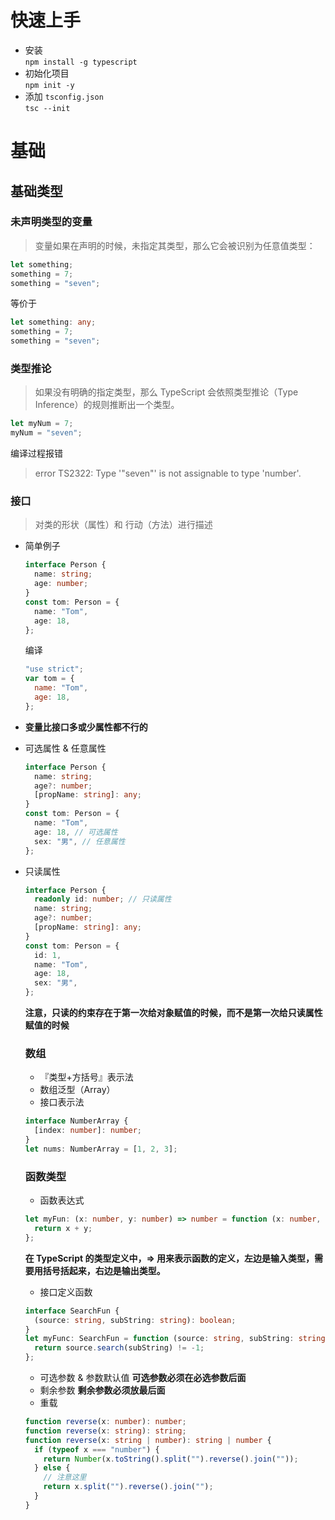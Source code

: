 # 快速上手

- 安装  
  `npm install -g typescript`
- 初始化项目  
  `npm init -y`
- 添加 `tsconfig.json`  
  `tsc --init`

# 基础

## 基础类型

### 未声明类型的变量

> 变量如果在声明的时候，未指定其类型，那么它会被识别为任意值类型：

```ts
let something;
something = 7;
something = "seven";
```

等价于

```ts
let something: any;
something = 7;
something = "seven";
```

### 类型推论

> 如果没有明确的指定类型，那么 TypeScript 会依照类型推论（Type Inference）的规则推断出一个类型。

```ts
let myNum = 7;
myNum = "seven";
```

编译过程报错

> error TS2322: Type '"seven"' is not assignable to type 'number'.

### 接口

> 对类的形状（属性）和 行动（方法）进行描述

- 简单例子

  ```ts
  interface Person {
    name: string;
    age: number;
  }
  const tom: Person = {
    name: "Tom",
    age: 18,
  };
  ```

  编译

  ```js
  "use strict";
  var tom = {
    name: "Tom",
    age: 18,
  };
  ```

- **变量比接口多或少属性都不行的**
- 可选属性 & 任意属性
  ```ts
  interface Person {
    name: string;
    age?: number;
    [propName: string]: any;
  }
  const tom: Person = {
    name: "Tom",
    age: 18, // 可选属性
    sex: "男", // 任意属性
  };
  ```
- 只读属性
  ```ts
  interface Person {
    readonly id: number; // 只读属性
    name: string;
    age?: number;
    [propName: string]: any;
  }
  const tom: Person = {
    id: 1,
    name: "Tom",
    age: 18,
    sex: "男",
  };
  ```
  **注意，只读的约束存在于第一次给对象赋值的时候，而不是第一次给只读属性赋值的时候**
  ### 数组
  - 『类型+方括号』表示法
  - 数组泛型（Array<elemType>）
  - 接口表示法
  ```ts
  interface NumberArray {
    [index: number]: number;
  }
  let nums: NumberArray = [1, 2, 3];
  ```
  ### 函数类型
  - 函数表达式
  ```ts
  let myFun: (x: number, y: number) => number = function (x: number, y: number): number {
    return x + y;
  };
  ```
  **在 TypeScript 的类型定义中，=> 用来表示函数的定义，左边是输入类型，需要用括号括起来，右边是输出类型。**
  - 接口定义函数
  ```ts
  interface SearchFun {
    (source: string, subString: string): boolean;
  }
  let myFunc: SearchFun = function (source: string, subString: string) {
    return source.search(subString) != -1;
  };
  ```
  - 可选参数 & 参数默认值
    **可选参数必须在必选参数后面**
  - 剩余参数
    **剩余参数必须放最后面**
  - 重载
  ```ts
  function reverse(x: number): number;
  function reverse(x: string): string;
  function reverse(x: string | number): string | number {
    if (typeof x === "number") {
      return Number(x.toString().split("").reverse().join(""));
    } else {
      // 注意这里
      return x.split("").reverse().join("");
    }
  }
  ```
